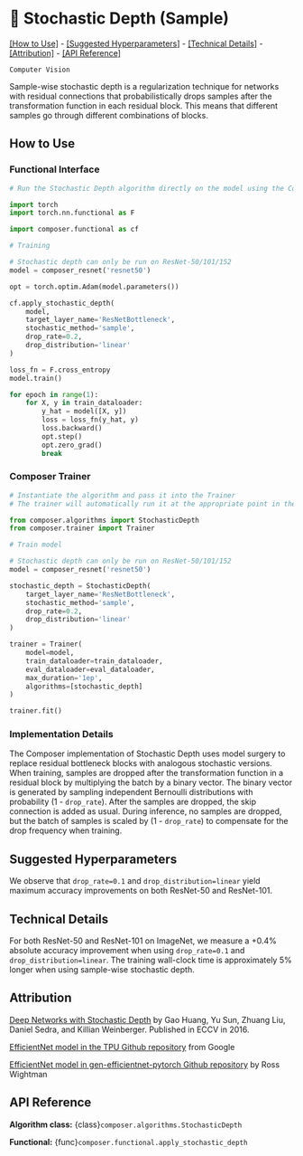 # 🎰 Stochastic Depth (Sample)

[\[How to Use\]](#how-to-use) - [\[Suggested Hyperparameters\]](#suggested-hyperparameters) - [\[Technical Details\]](#technical-details) - [\[Attribution\]](#attribution) - [\[API Reference\]](#api-reference)

 `Computer Vision`

 Sample-wise stochastic depth is a regularization technique for networks with residual connections that probabilistically drops samples after the transformation function in each residual block. This means that different samples go through different combinations of blocks.

## How to Use

### Functional Interface

<!--Test is very slow so we skip-->
<!--pytest.mark.skip-->
<!--pytest.mark.gpu-->
<!--
```python
from torch.utils.data import DataLoader
from tests.common import RandomImageDataset, composer_resnet

train_dataloader = DataLoader(RandomImageDataset(size=2), batch_size=2)
```
-->
<!--pytest-codeblocks:cont-->
```python
# Run the Stochastic Depth algorithm directly on the model using the Composer functional API

import torch
import torch.nn.functional as F

import composer.functional as cf

# Training

# Stochastic depth can only be run on ResNet-50/101/152
model = composer_resnet('resnet50')

opt = torch.optim.Adam(model.parameters())

cf.apply_stochastic_depth(
    model,
    target_layer_name='ResNetBottleneck',
    stochastic_method='sample',
    drop_rate=0.2,
    drop_distribution='linear'
)

loss_fn = F.cross_entropy
model.train()

for epoch in range(1):
    for X, y in train_dataloader:
        y_hat = model([X, y])
        loss = loss_fn(y_hat, y)
        loss.backward()
        opt.step()
        opt.zero_grad()
        break
```

### Composer Trainer

<!--Test is very slow so we skip-->
<!--pytest.mark.skip-->
<!--pytest.mark.gpu-->
<!--
```python
from torch.utils.data import DataLoader
from tests.common import RandomImageDataset, composer_resnet

train_dataloader = DataLoader(RandomImageDataset(size=2), batch_size=2)
eval_dataloader = DataLoader(RandomImageDataset(size=2), batch_size=2)
```
-->
<!--pytest-codeblocks:cont-->
```python
# Instantiate the algorithm and pass it into the Trainer
# The trainer will automatically run it at the appropriate point in the training loop

from composer.algorithms import StochasticDepth
from composer.trainer import Trainer

# Train model

# Stochastic depth can only be run on ResNet-50/101/152
model = composer_resnet('resnet50')

stochastic_depth = StochasticDepth(
    target_layer_name='ResNetBottleneck',
    stochastic_method='sample',
    drop_rate=0.2,
    drop_distribution='linear'
)

trainer = Trainer(
    model=model,
    train_dataloader=train_dataloader,
    eval_dataloader=eval_dataloader,
    max_duration='1ep',
    algorithms=[stochastic_depth]
)

trainer.fit()
```

### Implementation Details

The Composer implementation of Stochastic Depth uses model surgery to replace residual bottleneck blocks with analogous stochastic versions. When training, samples are dropped after the transformation function in a residual block by multiplying the batch by a binary vector. The binary vector is generated by sampling independent Bernoulli distributions with probability (1 - `drop_rate`). After the samples are dropped, the skip connection is added as usual. During inference, no samples are dropped, but the batch of samples is scaled by (1 - `drop_rate`) to compensate for the drop frequency when training.

## Suggested Hyperparameters

We observe that `drop_rate=0.1` and `drop_distribution=linear` yield maximum accuracy improvements on both ResNet-50 and ResNet-101.

## Technical Details

For both ResNet-50 and ResNet-101 on ImageNet, we measure a +0.4% absolute accuracy improvement when using `drop_rate=0.1` and `drop_distribution=linear`. The training wall-clock time is approximately 5% longer when using sample-wise stochastic depth.

## Attribution

[Deep Networks with Stochastic Depth](https://arxiv.org/abs/1603.09382) by Gao Huang, Yu Sun, Zhuang Liu, Daniel Sedra, and Killian Weinberger. Published in ECCV in 2016.

[EfficientNet model in the TPU Github repository](https://github.com/tensorflow/tpu/tree/master/models/official/efficientnet) from Google

[EfficientNet model in gen-efficientnet-pytorch Github repository](https://github.com/rwightman/gen-efficientnet-pytorch) by Ross Wightman

## API Reference

**Algorithm class:** {class}`composer.algorithms.StochasticDepth`

**Functional:** {func}`composer.functional.apply_stochastic_depth`
